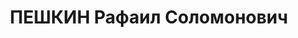 ---
title: ПЕШКИН Рафаил Соломонович
description: "Род. в 1896, г. Слоним, еврей, обр.: незаконченное высшее, б/п. Проживал:\
  \ Москва, Большой Харитоньевский пер., д. 9, кв. 19. Уволен с должности зам. начальника\
  \ Треста паровозоремонтных заводов Наркомата путей сообщения СССР 11 февраля 1937\
  \ г. \n  Арестован 17.02.1937. Обв. в вредительстве и участии в к.-р. правотроцкистской\
  \ террористической организации. Приговор: ВК ВС СССР, 05.11.1937 – ВМН. Расстрелян\
  \ 05.11.1937, г.Москва. \n  Реабилитирован ВК ВС СССР 01.09.1956"
---